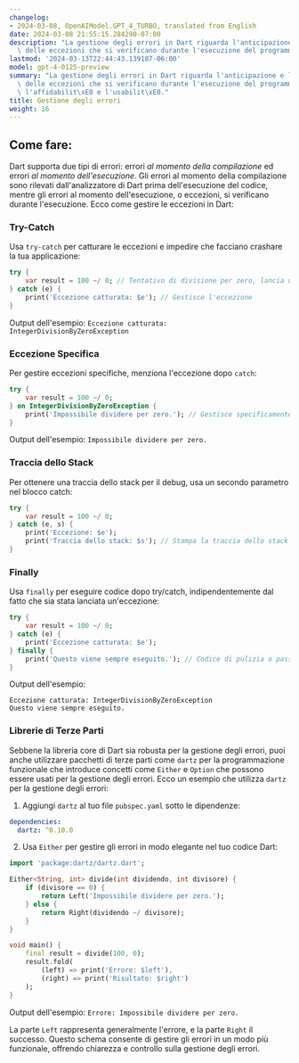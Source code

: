 ```yaml
---
changelog:
- 2024-03-08, OpenAIModel.GPT_4_TURBO, translated from English
date: 2024-03-08 21:55:15.284290-07:00
description: "La gestione degli errori in Dart riguarda l'anticipazione e la gestione\
  \ delle eccezioni che si verificano durante l'esecuzione del programma per\u2026"
lastmod: '2024-03-13T22:44:43.139187-06:00'
model: gpt-4-0125-preview
summary: "La gestione degli errori in Dart riguarda l'anticipazione e la gestione\
  \ delle eccezioni che si verificano durante l'esecuzione del programma per migliorarne\
  \ l'affidabilit\xE0 e l'usabilit\xE0."
title: Gestione degli errori
weight: 16
---
```


## Come fare:
Dart supporta due tipi di errori: errori *al momento della compilazione* ed errori *al momento dell'esecuzione*. Gli errori al momento della compilazione sono rilevati dall'analizzatore di Dart prima dell'esecuzione del codice, mentre gli errori al momento dell'esecuzione, o eccezioni, si verificano durante l'esecuzione. Ecco come gestire le eccezioni in Dart:

### Try-Catch
Usa `try-catch` per catturare le eccezioni e impedire che facciano crashare la tua applicazione:

```dart
try {
    var result = 100 ~/ 0; // Tentativo di divisione per zero, lancia un'eccezione
} catch (e) {
    print('Eccezione catturata: $e'); // Gestisce l'eccezione
}
```
Output dell'esempio: `Eccezione catturata: IntegerDivisionByZeroException`

### Eccezione Specifica
Per gestire eccezioni specifiche, menziona l'eccezione dopo `catch`:

```dart
try {
    var result = 100 ~/ 0;
} on IntegerDivisionByZeroException {
    print('Impossibile dividere per zero.'); // Gestisce specificamente le eccezioni per divisione per zero
}
```
Output dell'esempio: `Impossibile dividere per zero.`

### Traccia dello Stack
Per ottenere una traccia dello stack per il debug, usa un secondo parametro nel blocco catch:

```dart
try {
    var result = 100 ~/ 0;
} catch (e, s) {
    print('Eccezione: $e');
    print('Traccia dello stack: $s'); // Stampa la traccia dello stack per il debug
}
```

### Finally
Usa `finally` per eseguire codice dopo try/catch, indipendentemente dal fatto che sia stata lanciata un'eccezione:

```dart
try {
    var result = 100 ~/ 0;
} catch (e) {
    print('Eccezione catturata: $e');
} finally {
    print('Questo viene sempre eseguito.'); // Codice di pulizia o passaggi finali
}
```
Output dell'esempio:
```
Eccezione catturata: IntegerDivisionByZeroException
Questo viene sempre eseguito.
```

### Librerie di Terze Parti
Sebbene la libreria core di Dart sia robusta per la gestione degli errori, puoi anche utilizzare pacchetti di terze parti come `dartz` per la programmazione funzionale che introduce concetti come `Either` e `Option` che possono essere usati per la gestione degli errori. Ecco un esempio che utilizza `dartz` per la gestione degli errori:

1. Aggiungi `dartz` al tuo file `pubspec.yaml` sotto le dipendenze:
```yaml
dependencies:
  dartz: ^0.10.0
```

2. Usa `Either` per gestire gli errori in modo elegante nel tuo codice Dart:
```dart
import 'package:dartz/dartz.dart';

Either<String, int> divide(int dividendo, int divisore) {
    if (divisore == 0) {
        return Left('Impossibile dividere per zero.');
    } else {
        return Right(dividendo ~/ divisore);
    }
}

void main() {
    final result = divide(100, 0);
    result.fold(
        (left) => print('Errore: $left'), 
        (right) => print('Risultato: $right')
    );
}
```
Output dell'esempio: `Errore: Impossibile dividere per zero.`

La parte `Left` rappresenta generalmente l'errore, e la parte `Right` il successo. Questo schema consente di gestire gli errori in un modo più funzionale, offrendo chiarezza e controllo sulla gestione degli errori.
